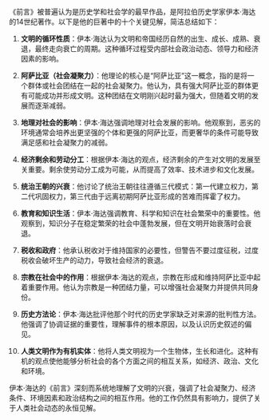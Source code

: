 《前言》被普遍认为是历史学和社会学的最早作品，是阿拉伯历史学家伊本·海达的14世纪著作。以下是他的巨著中的十个关键见解，简洁总结如下：

1. **文明的循环性质**：伊本·海达认为文明和帝国经历自然的出生、成长、成熟、衰退，最终走向衰亡的周期。这种循环过程受内部社会政治动态、领导力和经济因素的影响。

2. **阿萨比亚（社会凝聚力）**：他理论的核心是“阿萨比亚”这一概念，指的是将一个群体或社会团结在一起的社会凝聚力。他认为，具有强大阿萨比亚的群体更有可能成功并形成文明。这种团结在文明刚兴起时最为强大，但随着文明的发展而逐渐减弱。

3. **地理对社会的影响**：伊本·海达强调地理对社会发展的影响。他观察到，恶劣的环境通常会培养出更坚强的个体和更强的阿萨比亚，而更奢华的条件可能导致满足感和社会凝聚力的减弱。

4. **经济剩余和劳动分工**：根据伊本·海达的观点，经济剩余的产生对文明的发展至关重要。剩余使劳动分工成为可能，从而提高了效率、技术进步和文化发展。

5. **统治王朝的兴衰**：他讨论了统治王朝往往遵循三代模式：第一代建立权力，第二代巩固权力，第三代由于远离初期阿萨比亚形成的苦难而挥霍了权力。

6. **教育和知识生活**：伊本·海达强调教育、科学和知识在社会繁荣中的重要性。他观察到，知识分子在稳定繁荣的社会中蓬勃发展，但在文明开始衰落时会衰退。

7. **税收和政府**：他承认税收对于维持国家的必要性，但警告不要过度征税，过度税收会破坏生产的动力，导致社会经济的衰退。

8. **宗教在社会中的作用**：根据伊本·海达的观点，宗教在形成和维持阿萨比亚中起着重要作用。他认为宗教是一种团结力量，可以增强社会凝聚力并提供共同身份。

9. **历史方法论**：伊本·海达批评他那个时代的历史学家缺乏对来源的批判性方法。他强调了协调证据的重要性，理解事件的根本原因，以及认识历史叙述的偏见。

10. **人类文明作为有机实体**：他将人类文明视为一个生物体，生长和进化。这种有机的观点使他能够分析社会的各个方面之间的相互关系，如经济、政治、文化和环境。

伊本·海达的《前言》深刻而系统地理解了文明的兴衰，强调了社会凝聚力、经济条件、环境因素和政治结构之间的相互作用。他的工作仍然具有影响力，提供了关于人类社会动态的永恒见解。